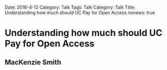 Date: 2016-4-12
Category: Talk
Tags: Talk
Category: Talk
Title: Understanding how much should UC Pay for Open Access
nonews: true

# Understanding how much should UC Pay for Open Access
## MacKenzie Smith


